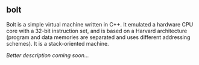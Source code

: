 ## bolt

Bolt is a simple virtual machine written in C++.
It emulated a hardware CPU core with a 32-bit instruction set, and is based on a Harvard architecture
(program and data memories are separated and uses different addressing schemes).
It is a stack-oriented machine.

*Better description coming soon...*
